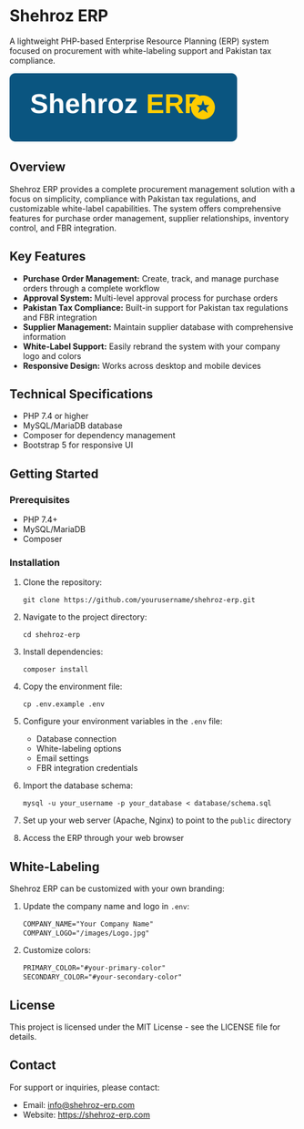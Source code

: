 # Shehroz ERP

A lightweight PHP-based Enterprise Resource Planning (ERP) system focused on procurement with white-labeling support and Pakistan tax compliance.

![Shehroz ERP Logo](/public/assets/img/shehroz-logo.svg)

## Overview

Shehroz ERP provides a complete procurement management solution with a focus on simplicity, compliance with Pakistan tax regulations, and customizable white-label capabilities. The system offers comprehensive features for purchase order management, supplier relationships, inventory control, and FBR integration.

## Key Features

- **Purchase Order Management:** Create, track, and manage purchase orders through a complete workflow
- **Approval System:** Multi-level approval process for purchase orders
- **Pakistan Tax Compliance:** Built-in support for Pakistan tax regulations and FBR integration
- **Supplier Management:** Maintain supplier database with comprehensive information
- **White-Label Support:** Easily rebrand the system with your company logo and colors
- **Responsive Design:** Works across desktop and mobile devices

## Technical Specifications

- PHP 7.4 or higher
- MySQL/MariaDB database
- Composer for dependency management
- Bootstrap 5 for responsive UI

## Getting Started

### Prerequisites
- PHP 7.4+
- MySQL/MariaDB
- Composer

### Installation

1. Clone the repository:
   ```
   git clone https://github.com/yourusername/shehroz-erp.git
   ```

2. Navigate to the project directory:
   ```
   cd shehroz-erp
   ```

3. Install dependencies:
   ```
   composer install
   ```

4. Copy the environment file:
   ```
   cp .env.example .env
   ```

5. Configure your environment variables in the `.env` file:
   - Database connection
   - White-labeling options
   - Email settings
   - FBR integration credentials

6. Import the database schema:
   ```
   mysql -u your_username -p your_database < database/schema.sql
   ```

7. Set up your web server (Apache, Nginx) to point to the `public` directory

8. Access the ERP through your web browser

## White-Labeling

Shehroz ERP can be customized with your own branding:

1. Update the company name and logo in `.env`:
   ```
   COMPANY_NAME="Your Company Name"
   COMPANY_LOGO="/images/Logo.jpg"
   ```

2. Customize colors:
   ```
   PRIMARY_COLOR="#your-primary-color"
   SECONDARY_COLOR="#your-secondary-color"
   ```

## License

This project is licensed under the MIT License - see the LICENSE file for details.

## Contact

For support or inquiries, please contact:
- Email: info@shehroz-erp.com
- Website: https://shehroz-erp.com